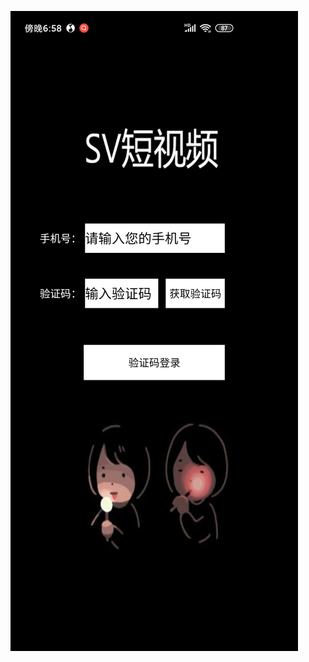 ![Alt text](https://github.com/ApplicationPractice/App_Pra/blob/main/Screenshot_2021-01-10-18-58-25-019_com.example.my.jpg)
